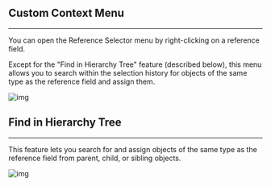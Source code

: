 ## Custom Context Menu
---
You can open the Reference Selector menu by right-clicking on a reference field.

Except for the "Find in Hierarchy Tree" feature (described below), this menu allows you to search within the selection history for objects of the same type as the reference field and assign them.

![img](https://emptybraces.github.io/reference-selector/images/reference_set_context1.jpg)

## Find in Hierarchy Tree
---
This feature lets you search for and assign objects of the same type as the reference field from parent, child, or sibling objects.

![img](https://emptybraces.github.io/reference-selector/images/reference_set_context2.jpg)
